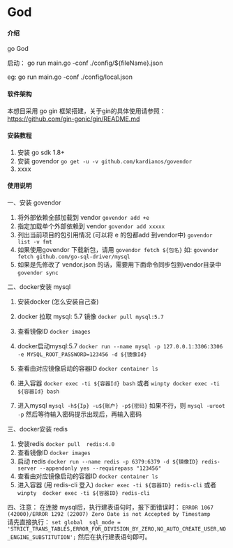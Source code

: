 # God

#### 介绍
go God 

启动： go run main.go -conf ./config/${fileName}.json

eg: go run main.go -conf ./config/local.json

#### 软件架构
本想目采用 go gin 框架搭建，关于gin的具体使用请参照：
 https://github.com/gin-gonic/gin/README.md


#### 安装教程

1. 安装 go sdk 1.8+
2. 安装 govendor
    `go get -u -v github.com/kardianos/govendor`
3. xxxx

#### 使用说明

一、安装 govendor

1. 将外部依赖全部加载到 vendor
    `govendor add +e`
2. 指定加载单个外部依赖到 vendor
    `govendor add xxxxx`
3. 列出当前项目的包引用情况 (可以将 e 的包都add 到vendor中)
    `govendor list -v fmt`
4. 如果使用govendor 下载新包，请用
    `govendor fetch ${包名}`
    如:
    `govendor fetch github.com/go-sql-driver/mysql`   
5. 如果是先修改了 vendor.json 的话，需要用下面命令同步包到vendor目录中
    `govendor sync`    
     

二、docker安装 mysql

1. 安装docker (怎么安装自己查)

2. docker 拉取 mysql: 5.7 镜像
    `docker pull mysql:5.7`
3. 查看镜像ID
    `docker images`    
4. docker启动mysql:5.7
    `docker run --name mysql -p 127.0.0.1:3306:3306 -e MYSQL_ROOT_PASSWORD=123456 -d ${镜像Id}`
5. 查看由对应镜像启动的容器ID
    `docker container ls`
6. 进入容器
    `docker exec -ti ${容器Id} bash`
    或者
    `winpty docker exec -ti ${容器Id} bash`       
7. 进入mysql
    `mysql -h${Ip} -u${账户} -p${密码}` 
    如果不行，则
    `mysql -uroot -p`
    然后等待输入密码提示出现后，再输入密码

三、docker安装 redis
 
1. 安装redis
    `docker pull  redis:4.0`
2. 查看镜像ID
    `docker images`
3. 启动 redis
    `docker run --name redis -p 6379:6379 -d ${镜像ID} redis-server --appendonly yes --requirepass "123456"` 
4. 查看由对应镜像启动的容器ID
    `docker container ls`
5. 进入容器 (用 redis-cli 登入)
    `docker exec -ti ${容器ID} redis-cli`
    或者
    `winpty  docker exec -ti ${容器ID} redis-cli`  
    
四、注意： 在连接 mysql后，执行建表语句时，报下面错误时：
    `ERROR 1067 (42000)/ERROR 1292 (22007) Zero Date is not Accepted by Timestamp`   
    请先直接执行：
    `set global  sql_mode = 'STRICT_TRANS_TABLES,ERROR_FOR_DIVISION_BY_ZERO,NO_AUTO_CREATE_USER,NO_ENGINE_SUBSTITUTION';`
    然后在执行建表语句即可。   
     
    
